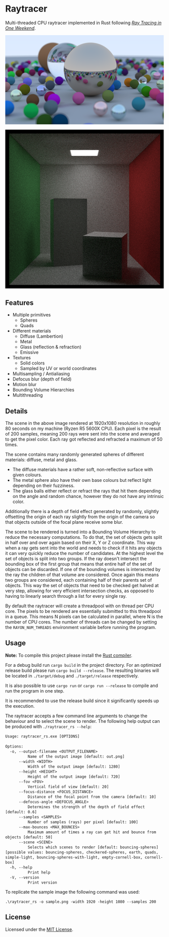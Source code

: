 # Raytracer

Multi-threaded CPU raytracer implemented in Rust following
[_Ray Tracing in One Weekend_](https://raytracing.github.io/books/RayTracingInOneWeekend.html).

![Sample image of many different spheres with different materials rendered in HD](./sample.png)

![Render of the Cornell box scene with an emissive quad as light source](./cornell.png)

## Features
 - Multiple primitives
   - Spheres
   - Quads
 - Different materials
   - Diffuse (Lambertion)
   - Metal
   - Glass (reflection & refraction)
   - Emissive
 - Textures
   - Solid colors
   - Sampled by UV or world coordinates
 - Multisampling / Antialiasing
 - Defocus blur (depth of field)
 - Motion blur
 - Bounding Volume Hierarchies
 - Multithreading

## Details

The scene in the above image rendered at 1920x1080 resolution in roughly 80 seconds on my machine
(Ryzen R5 5600X CPU).
Each pixel is the result of 200 samples, meaning 200 rays were sent into the scene and averaged
to get the pixel color. Each ray got reflected and refracted a maximum of 50 times.

The scene contains many randomly generated spheres of different materials: diffuse, metal and glass.
 - The diffuse materials have a rather soft, non-reflective surface with given colours.
 - The metal sphere also have their own base colours but reflect light depending on their fuzziness.
 - The glass balls either reflect or refract the rays that hit them depending on the angle and random chance, however they do not have any intrinsic color.

Additionally there is a depth of field effect generated by randomly, slightly offsetting the
origin of each ray slightly from the origin of the camera so that objects outside of the focal plane receive some blur. 

The scene to be rendered is turned into a Bounding Volume Hierarchy to reduce the necessary computations.
To do that, the set of objects gets split in half over and over again based on their X, Y or Z
coordinate. This way when a ray gets sent into the world and needs to check if it hits any objects
it can very quickly reduce the number of candidates.
At the highest level the set of objects is split into two groups. If the ray doesn't intersect
the bounding box of the first group that means that entire half of the set of objects can be discarded.
If one of the bounding volumes is intersected by the ray the children of that volume are considered.
Once again this means two groups are considered, each containing half of their parents set of objects.
This way the set of objects that need to be checked get halved at very step, allowing for very efficient
intersection checks, as opposed to having to linearly search through a list for every single ray.

By default the raytracer will create a threadpool with on thread per CPU core. The pixels to be rendered
are essentially submitted to this threadpool in a queue. This means N pixels can be calculated in parallel,
where N is the number of CPU cores.
The number of threads can be changed by setting the `RAYON_NUM_THREADS` environment variable
before running the program.

## Usage

**Note:** To compile this project please install the [Rust compiler](https://rust-lang.org/).

For a debug build run `cargo build` in the project directory. For an optimized release
build please run `cargo build --release`.
The resulting binaries will be located in `./target/debug` and `./target/release` respectively.

It is also possible to use `cargo run` or `cargo run --release` to compile and run the program in one step.

It is recommended to use the release build since it significantly speeds up the execution.

The raytracer accepts a few command line arguments to change the behaviour and to select the scene to render.
The following help output can be produced with `./raytracer_rs --help`:
```
Usage: raytracer_rs.exe [OPTIONS]

Options:
  -o, --output-filename <OUTPUT_FILENAME>
          Name of the output image [default: out.png]
      --width <WIDTH>
          Width of the output image [default: 1280]
      --height <HEIGHT>
          Height of the output image [default: 720]
      --fov <FOV>
          Vertical field of view [default: 20]
      --focus-distance <FOCUS_DISTANCE>
          Distance of the focal point from the camera [default: 10]
      --defocus-angle <DEFOCUS_ANGLE>
          Determines the strength of the depth of field effect [default: 0.6]
      --samples <SAMPLES>
          Number of samples (rays) per pixel [default: 100]
      --max-bounces <MAX_BOUNCES>
          Maximum amount of times a ray can get hit and bounce from objects [default: 50]
      --scene <SCENE>
          Selects which scenes to render [default: bouncing-spheres] [possible values: bouncing-spheres, checkered-spheres, earth, quads, simple-light, bouncing-spheres-with-light, empty-cornell-box, cornell-box]
  -h, --help
          Print help
  -V, --version
          Print version
```

To replicate the sample image the following command was used:
```
.\raytracer_rs -o sample.png -width 1920 -height 1080 --samples 200
```

## License

Licensed under the [MIT License](./LICENSE).
